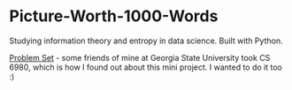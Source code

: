 # Picture-Worth-1000-Words
Studying information theory and entropy in data science. Built with Python.

[Problem Set](https://danielpimentel.github.io/teaching/CS6980/MPs/MP4/CS6980_MP4_InfoTheory.pdf) - some friends of mine at Georgia State University took CS 6980, which is how I found out about this mini project. I wanted to do it too :)

